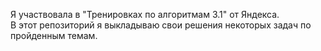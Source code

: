 Я участвовала в "Тренировках по алгоритмам 3.1" от Яндекса.  
В этот репозиторий я выкладываю свои решения некоторых задач по пройденным темам.
